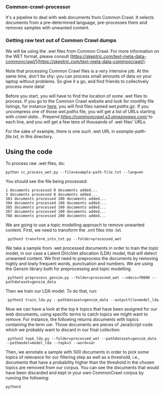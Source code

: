 ### Common-crawl-processor
It's a pipeline to deal with web documents from Common Crawl. It selects documents from a pre-determined language, pre-processes them and removes samples with unwanted content. 

### Getting raw text out of Common Crawl dumps

We will be using the .wet files from Common Crawl. For more information on the WET format, please consult [https://skeptric.com/text-meta-data-commoncrawl/](https://skeptric.com/text-meta-data-commoncrawl/).

Note that processing Common Crawl files is a very intensive job. At the same time, don't be shy: you can process small amounts of data on your laptop without problems. So give it a go, and find friends to collectively process *more* data!

Before you start, you will have to find the location of some .wet files to process. If you go to the Common Crawl website and look for monthly file listings, for instance [here](https://commoncrawl.s3.amazonaws.com/crawl-data/CC-MAIN-2020-50/index.html), you will find files named *wet.paths.gz*. If you uncompress one of those *wet.paths* file, you will get a list of URLs starting with *crawl-data...* Prepend *https://commoncrawl.s3.amazonaws.com/* to each line, and you will get a few tens of thousands of .wet files' URLs.

For the sake of example, there is one such .wet URL in *example-path-file.txt*, in this directory.

## Using the code


To process raw .wet files, do:

    python cc_process_wet.py --file=example-path-file.txt --lang=en
    
You should see the file being processed:

    1 documents processed 0 documents added...
    3 documents processed 0 documents added...
    383 documents processed 100 documents added...
    384 documents processed 100 documents added...
    385 documents processed 100 documents added...
    387 documents processed 100 documents added...
    768 documents processed 200 documents added...
    
We are going to use a topic modelling approach to remove unwanted content. First, we need to transform the .xml files into .txt.

     python3 transform_into_txt.py --folder=processed_wet
     
We take a sample from .wet processed documents in order to train the topic model, in our case a Latent Dirichlet allocation (LDA) model, that will detect unwanted content. We first need to preprocess the documents by removing highly and lowly frequent words, punctuation and numbers. We are using the Gensim library both for preprocessing and topic modelling. 

     python3 preprocess_gensim.py --folder=processed_wet --ndocs=70000 --pathdataset=gensim_data
     
Then we train our LDA model. To do that, run:

     python3 train_lda.py --pathdataset=gensim_data --outputfile=model_lda
     
Now we can have a look at the top k topics that have been assigned for our web documents, using specific terms to catch topics we might want to remove. For instance, the following returns documents with topics containing the term *var*. Those documents are pieces of JavaScript code which we probably want to discard in our final collection:

     python3 topk_lda.py --folder=processed_wet --pathdataset=gensim_data --pathmodel=model_lda --topk=3 --word=var

Then, we annotate a sample with 500 documents in order to pick some topics of relevance for our filtering step as well as a threshold, i.e., documents that have a probability higher than the threshold in the chosen topics are removed from our corpus. You can see the documents that would have been discarded and kept in your own CommonCrawl corpus by running the following:

    python3 



     

